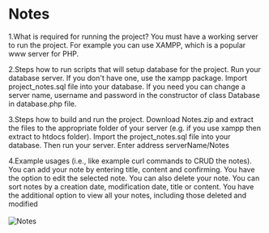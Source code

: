 # Notes

1.What is required for running the project?
  You must have a working server to run the project. For example you can use XAMPP, which is a popular www server for PHP.

2.Steps how to run scripts that will setup database for the project.
  Run your database server. If you don't have one, use the xampp package. Import project_notes.sql file into your database. If you need you can change a server name, username and password in the constructor of class Database in database.php file.

3.Steps how to build and run the project.
  Download Notes.zip and extract the files to the appropriate folder of your server (e.g. if you use xampp then extract to htdocs folder). Import the project_notes.sql file into your database. Then run your server. Enter address serverName/Notes

4.Example usages (i.e., like example curl commands to CRUD the notes).
  You can add your note by entering title, content and confirming. You have the option to edit the selected note. You can also delete your note. You can sort notes by a creation date, modification date, title or content. You have the additional option to view all your notes, including those deleted and modified
  <br />
  <br />
![Notes](https://user-images.githubusercontent.com/80048198/228218119-1225bf1b-1bcd-459b-bb6a-383644a5c825.jpg)

